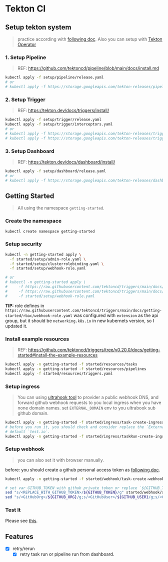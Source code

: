 Tekton CI
===

## Setup tekton system

> practice according with [following doc](https://github.com/tektoncd/triggers/tree/main/docs/getting-started).
> Also you can setup with [Tekton Operator](https://github.com/tektoncd/operator)

###  1. Setup Pipeline

> REF: https://github.com/tektoncd/pipeline/blob/main/docs/install.md

```bash
kubectl apply -f setup/pipeline/release.yaml
# or
# kubectl apply -f https://storage.googleapis.com/tekton-releases/pipeline/latest/release.yaml
```
### 2. Setup Trigger

> REF: https://tekton.dev/docs/triggers/install/

```bash
kubectl apply -f setup/trigger/release.yaml
kubectl apply -f setup/trigger/interceptors.yaml
# or
# kubectl apply -f https://storage.googleapis.com/tekton-releases/triggers/latest/release.yaml
# kubectl apply -f https://storage.googleapis.com/tekton-releases/triggers/latest/interceptors.yaml
```

### 3. Setup Dashboard

> REF: https://tekton.dev/docs/dashboard/install/

```bash
kubectl apply -f setup/dashboard/release.yaml
# or
# kubectl apply -f https://storage.googleapis.com/tekton-releases/dashboard/latest/tekton-dashboard-release.yaml
```


## Getting Started

> All using the namespace `getting-started`.

### Create the namespace

```bash
kubectl create namespace getting-started
```

### Setup security

```bash
kubectl -n getting-started apply \
  -f started/setup/admin-role.yaml \
  -f started/setup/clusterrolebinding.yaml \
  -f started/setup/webhook-role.yaml

# or
# kubectl -n getting-started apply \
#     -f https://raw.githubusercontent.com/tektoncd/triggers/main/docs/getting-started/rbac/admin-role.yaml \
#     -f https://raw.githubusercontent.com/tektoncd/triggers/main/docs/getting-started/rbac/clusterrolebinding.yaml \
#     -f started/setup/webhook-role.yaml 
```

**TIP:** role defines in `https://raw.githubusercontent.com/tektoncd/triggers/main/docs/getting-started/rbac/webhook-role.yaml` was configured with `extension` as the api group, but it should be `networking.k8s.io` in new kubernets version, so I updated it.


### Install example resources

> REF: https://github.com/tektoncd/triggers/tree/v0.20.0/docs/getting-started#install-the-example-resources


```bash
kubectl apply -n getting-started -f started/resources/tasks
kubectl apply -n getting-started -f started/resources/pipelines
kubectl apply -f started/resources/triggers.yaml
```

### Setup ingress

> You can using [ultrahook tool](https://www.ultrahook.com/) to provider a public webhook DNS, and forward github webhook requests to you local ingress when you have none domain names.
> set `EXTERNAL_DOMAIN` env to you ultrabook sub github domain.

```bash
kubectl apply -n getting-started -f started/ingress/task-create-ingress.yaml
# before you run it, you should check and consider replace the `ExternalDomain` param's value. 
# default `test.io`.
kubectl apply -n getting-started -f started/ingress/taskRun-create-ingress.yaml
```

### Setup webhook

> you can also set it with browser manually.

before: you should create a github personal access token as [following doc](https://github.com/tektoncd/triggers/blob/main/docs/getting-started/README.md#create-and-execute-the-ingress-and-webhook-tasks).

```bash
kubectl apply -n getting-started -f started/webhook/task-create-webhook.yaml

# set var GITHUB_TOKEN with github private token or replace `${GITHUB_TOKEN}` with real token value.
sed "s/<REPLACE_WITH_GITHUB_TOKEN>/${GITHUB_TOKEN}/g" started/webhook/secret-webhook.yaml | kubectl -n getting-started apply -f -
sed "s/<GitHubOrg>/${GITHUB_ORG}/g;s/<GitHubUser>/${GITHUB_USER}/g;s/<GitHubRepo>/${GITHUB_REPO}/g;s/<ExternalDomain>/${EXTERNAL_DOMAIN}/g" started/webhook/taskRun-create-webhook.yaml | kubectl -n getting-started apply -f -
```

### Test It

Please see [this](https://github.com/tektoncd/triggers/tree/main/docs/getting-started#run-the-completed-tekton-triggers-stack).

## Features

- [x] retry/rerun
  - [x] retry task run or pipeline run from dashboard.
